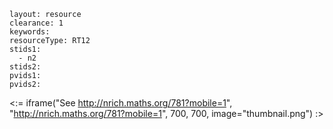 ````
layout: resource
clearance: 1
keywords:
resourceType: RT12
stids1: 
  - n2
stids2:
pvids1:
pvids2:

````

<:= iframe("See http://nrich.maths.org/781?mobile=1", "http://nrich.maths.org/781?mobile=1", 700, 700, image="thumbnail.png") :>



